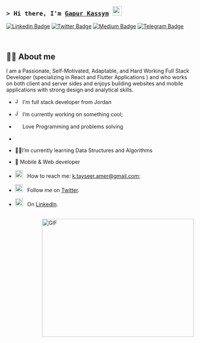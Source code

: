 ### <samp>&gt; Hi there, I'm <a href="https://gkassym.netlify.app" target="_blank">Gapur Kassym</a> <img src="https://media.giphy.com/media/hvRJCLFzcasrR4ia7z/giphy.gif" width="25"> </samp>

[![Linkedin Badge](https://img.shields.io/badge/-LinkedIn-0e76a8?style=flat-square&logo=Linkedin&logoColor=white)](https://www.linkedin.com/in/khaledamerrr/)
[![Twitter Badge](https://img.shields.io/badge/-Twitter-00acee?style=flat-square&logo=Twitter&logoColor=white)](https://twitter.com/KhaledAmeerr)
[![Medium Badge](https://ssl.gstatic.com/ui/v1/icons/mail/rfr/logo_gmail_lockup_default_1x_r2.png?&style=for-square&logo=medium&logoColor=white)](k.tayseer.amer@gmail.com)
[![Telegram Badge](https://img.shields.io/badge/-Telegram-0088cc?style=flat-square&logo=Telegram&logoColor=white)](https://t.me/+Xr4L6flJ3bY4ZDA0)

<br>

## 👩‍💻 About me
I am a Passionate, Self-Motivated, Adaptable, and Hard Working Full Stack Developer (specializing in React and Flutter Applications ) and  who works on both client and server sides and enjoys building websites and mobile applications with strong design and analytical skills.
<br/>
* <img width="16" src="https://upload.wikimedia.org/wikipedia/commons/thumb/2/2e/Nuvola_Jordan_flag.svg/1024px-Nuvola_Jordan_flag.svg.png" alt="Jordan" /> I'm full stack developer from Jordan
*  <img width="16" src="https://upload.wikimedia.org/wikipedia/commons/thumb/2/2e/Nuvola_Jordan_flag.svg/1024px-Nuvola_Jordan_flag.svg.png" alt="Jordan" />   I’m currently working on something cool;
* <img width="16" src="https://about.gitlab.com/images/blogimages/GitLab-Dev.png" alt="" /> Love Programming and problems solving
* <img width="16" src="https://cdn3.iconfinder.com/data/icons/logos-and-brands-adobe/512/267_Python-512.png" alt="" /> 
* 👩‍🏫I’m currently learning Data Structures and Algorithms

* 📱 Mobile & Web developer

* <img src="https://github.com/Gapur/Gapur/blob/main/assets/letterbox.gif?raw=true" width="21" />&nbsp;&nbsp; How to reach me: k.tayseer.amer@gmail.com;

* <img src="https://static.vecteezy.com/system/resources/previews/002/534/045/original/social-media-twitter-logo-blue-isolated-free-vector.jpg" width="21" />&nbsp;&nbsp; Follow me on [Twitter](https://twitter.com/KhaledAmeerr).

* <img src="https://github.com/Gapur/Gapur/blob/main/assets/doc.gif?raw=true" width="21" />&nbsp;&nbsp; On [LinkedIn](https://www.linkedin.com/in/khaledamerrr/).
<br>


<img align="right" alt="GIF" src="https://github.com/Gapur/Gapur/blob/main/assets/coding.gif?raw=true" width="408" height="318" />
  
</br>






